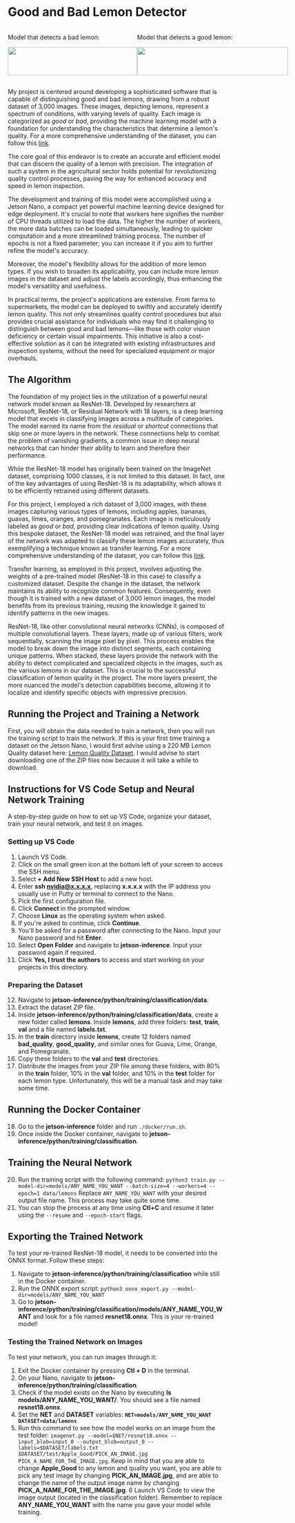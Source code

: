# Good and Bad Lemon Detector

<div style="display: flex; justify-content: space-between; margin-bottom: 75px">
  <div>
	<p>Model that detects a bad lemon:</p>
    <img src="https://github.com/Stewylol/NVIDIA-Jetson-Nano-Good-and-Bad-Lemon/assets/139058370/e4ea9aed-c4f8-47e2-8bd3-46c71cbc33a8" width="300" height="100%">
  </div>



  <div>
	<p>Model that detects a good lemon:</p>
    <img src="https://github.com/Stewylol/NVIDIA-Jetson-Nano-Good-and-Bad-Lemon/assets/139058370/4484dbe2-0aea-4afc-8ec1-14c4cdab1808" width="350" height="100%">
  </div>
</div>

My project is centered around developing a sophisticated software that is capable of distinguishing good and bad lemons, drawing from a robust dataset of 3,000 images. These images, depicting lemons, represent a spectrum of conditions, with varying levels of quality. Each image is categorized as *good* or *bad*, providing the machine learning model with a foundation for understanding the characteristics that determine a lemon's quality. For a more comprehensive understanding of the dataset, you can follow this [link](https://www.kaggle.com/datasets/yusufemir/lemon-quality-dataset).

The core goal of this endeavor is to create an accurate and efficient model that can discern the quality of a lemon with precision. The integration of such a system in the agricultural sector holds potential for revolutionizing quality control processes, paving the way for enhanced accuracy and speed in lemon inspection.

The development and training of this model were accomplished using a Jetson Nano, a compact yet powerful machine learning device designed for edge deployment. It's crucial to note that workers here signifies the number of CPU threads utilized to load the data. The higher the number of workers, the more data batches can be loaded simultaneously, leading to quicker computation and a more streamlined training process. The number of epochs is not a fixed parameter; you can increase it if you aim to further refine the model's accuracy.

Moreover, the model's flexibility allows for the addition of more lemon types. If you wish to broaden its applicability, you can include more lemon images in the dataset and adjust the labels accordingly, thus enhancing the model's versatility and usefulness.

In practical terms, the project's applications are extensive. From farms to supermarkets, the model can be deployed to swiftly and accurately identify lemon quality. This not only streamlines quality control procedures but also provides crucial assistance for individuals who may find it challenging to distinguish between good and bad lemons—like those with color vision deficiency or certain visual impairments. This initiative is also a cost-effective solution as it can be integrated with existing infrastructures and inspection systems, without the need for specialized equipment or major overhauls.

## The Algorithm
The foundation of my project lies in the utilization of a powerful neural network model known as ResNet-18. Developed by researchers at Microsoft, ResNet-18, or Residual Network with 18 layers, is a deep learning model that excels in classifying images across a multitude of categories. The model earned its name from the *residual* or *shortcut* connections that skip one or more layers in the network. These connections help to combat the problem of vanishing gradients, a common issue in deep neural networks that can hinder their ability to learn and therefore their performance.

While the ResNet-18 model has originally been trained on the ImageNet dataset, comprising 1000 classes, it is not limited to this dataset. In fact, one of the key advantages of using ResNet-18 is its adaptability, which allows it to be efficiently retrained using different datasets.

For this project, I employed a rich dataset of 3,000 images, with these images capturing various types of lemons, including apples, bananas, guavas, limes, oranges, and pomegranates. Each image is meticulously labeled as *good* or *bad*, providing clear indications of lemon quality. Using this bespoke dataset, the ResNet-18 model was retrained, and the final layer of the network was adapted to classify these lemon images accurately, thus exemplifying a technique known as transfer learning. For a more comprehensive understanding of the dataset, you can follow this [link](https://www.kaggle.com/datasets/yusufemir/lemon-quality-dataset).

Transfer learning, as employed in this project, involves adjusting the weights of a pre-trained model (ResNet-18 in this case) to classify a customized dataset. Despite the change in the dataset, the network maintains its ability to recognize common features. Consequently, even though it is trained with a new dataset of 3,000 lemon images, the model benefits from its previous training, reusing the knowledge it gained to identify patterns in the new images.

ResNet-18, like other convolutional neural networks (CNNs), is composed of multiple convolutional layers. These layers, made up of various filters, work sequentially, scanning the image pixel by pixel. This process enables the model to break down the image into distinct segments, each containing unique patterns. When stacked, these layers provide the network with the ability to detect complicated and specialized objects in the images, such as the various lemons in our dataset. This is crucial to the successful classification of lemon quality in the project. The more layers present, the more nuanced the model's detection capabilities become, allowing it to localize and identify specific objects with impressive precision.

## Running the Project and Training a Network
First, you will obtain the data needed to train a network, then you will run the training script to train the network. If this is your first time training a dataset on the Jetson Nano, I would first advise using a 220 MB Lemon Quality dataset here: [Lemon Quality Dataset](https://www.kaggle.com/datasets/yusufemir/lemon-quality-dataset). I would advise to start downloading one of the ZIP files now because it will take a while to download.

## Instructions for VS Code Setup and Neural Network Training

A step-by-step guide on how to set up VS Code, organize your dataset, train your neural network, and test it on images.

### Setting up VS Code

1. Launch VS Code.
2. Click on the small green icon at the bottom left of your screen to access the SSH menu.
3. Select **+ Add New SSH Host** to add a new host.
4. Enter **ssh nvidia@x.x.x.x**, replacing **x.x.x.x** with the IP address you usually use in Putty or terminal to connect to the Nano.
5. Pick the first configuration file.
6. Click **Connect** in the prompted window.
7. Choose **Linux** as the operating system when asked.
8. If you're asked to continue, click **Continue**.
9. You'll be asked for a password after connecting to the Nano. Input your Nano password and hit **Enter**.
10. Select **Open Folder** and navigate to **jetson-inference**. Input your password again if required.
11. Click **Yes, I trust the authors** to access and start working on your projects in this directory.

### Preparing the Dataset

12. Navigate to **jetson-inference/python/training/classification/data**.
13. Extract the dataset ZIP file.
14. Inside **jetson-inference/python/training/classification/data**, create a new folder called **lemons**. Inside **lemons**, add three folders: **test**, **train**, **val** and a file named **labels.txt**.
15. In the **train** directory inside **lemons**, create 12 folders named **bad_quality**, **good_quality**, and similar ones for Guava, Lime, Orange, and Pomegranate.
16. Copy these folders to the **val** and **test** directories.
17. Distribute the images from your ZIP file among these folders, with 80% in the **train** folder, 10% in the **val** folder, and 10% in the **test** folder for each lemon type. Unfortunately, this will be a manual task and may take some time.

## Running the Docker Container

18. Go to the **jetson-inference** folder and run `./docker/run.sh`.
19. Once inside the Docker container, navigate to **jetson-inference/python/training/classification**.

## Training the Neural Network

20. Run the training script with the following command: `python3 train.py --model-dir=models/ANY_NAME_YOU_WANT --batch-size=4 --workers=4 --epoch=1 data/lemons` Replace `ANY_NAME_YOU_WANT` with your desired output file name. This process may take quite some time.
21. You can stop the process at any time using **Ctl+C** and resume it later using the `--resume` and `--epoch-start` flags.

## Exporting the Trained Network

To test your re-trained ResNet-18 model, it needs to be converted into the ONNX format. Follow these steps:

1. Navigate to **jetson-inference/python/training/classification** while still in the Docker container.
2. Run the ONNX export script: `python3 onnx_export.py --model-dir=models/ANY_NAME_YOU_WANT`
3. Go to **jetson-inference/python/training/classification/models/ANY_NAME_YOU_WANT** and look for a file named **resnet18.onnx**. This is your re-trained model!

### Testing the Trained Network on Images
To test your network, you can run images through it:
1. Exit the Docker container by pressing **Ctl + D** in the terminal.
2. On your Nano, navigate to **jetson-inference/python/training/classification**.
3. Check if the model exists on the Nano by executing **ls models/ANY_NAME_YOU_WANT/**. You should see a file named **resnet18.onnx**.
4. Set the **NET** and **DATASET** variables: **`NET=models/ANY_NAME_YOU_WANT DATASET=data/lemons`**
5. Run this command to see how the model works on an image from the test folder: `imagenet.py --model=$NET/resnet18.onnx --input_blob=input_0 --output_blob=output_0 --labels=$DATASET/labels.txt $DATASET/test/Apple_Good/PICK_AN_IMAGE.jpg PICK_A_NAME_FOR_THE_IMAGE.jpg`. Keep  in mind that you are able to change **Apple_Good** to any lemon and quality you want, you are able to pick any test image by changing **PICK_AN_IMAGE.jpg**, and are able to change the name of the output image name by changing **PICK_A_NAME_FOR_THE_IMAGE.jpg**.
6 Launch VS Code to view the image output (located in the classification folder). Remember to replace **ANY_NAME_YOU_WANT** with the name you gave your model while training.

